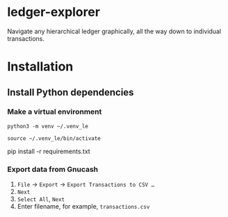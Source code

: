 # ledger-explorer
Navigate any hierarchical ledger graphically, all the way down to individual transactions.


# Installation

## Install Python dependencies

### Make a virtual environment

`python3 -m venv ~/.venv_le`

`source ~/.venv_le/bin/activate`

pip install -r requirements.txt


### Export data from Gnucash

1. `File` → `Export` → `Export Transactions to CSV …`
2. `Next`
3. `Select All`, `Next`
4. Enter filename, for example, `transactions.csv`
